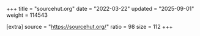 +++
title = "sourcehut.org"
date = "2022-03-22"
updated = "2025-09-01"
weight = 114543

[extra]
source = "https://sourcehut.org/"
ratio = 98
size = 112
+++
